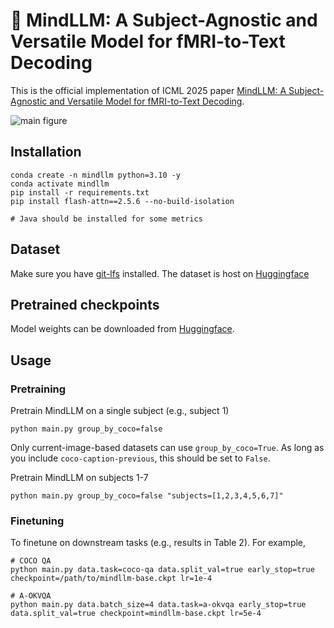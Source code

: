 # 🧠 MindLLM: A Subject-Agnostic and Versatile Model for fMRI-to-Text Decoding

This is the official implementation of ICML 2025 paper [MindLLM: A Subject-Agnostic and Versatile Model for fMRI-to-Text Decoding](https://arxiv.org/abs/2502.15786).

![main figure](./assets/teaser.jpg)

## Installation
```
conda create -n mindllm python=3.10 -y
conda activate mindllm
pip install -r requirements.txt
pip install flash-attn==2.5.6 --no-build-isolation

# Java should be installed for some metrics
```
## Dataset
Make sure you have [git-lfs](https://git-lfs.com/) installed. The dataset is host on [Huggingface](https://huggingface.co/datasets/BoltzmachineQ/brain-instruction-tuning)

## Pretrained checkpoints
Model weights can be downloaded from [Huggingface](https://huggingface.co/BoltzmachineQ/MindLLM/).

## Usage

### Pretraining
Pretrain MindLLM on a single subject (e.g., subject 1)
```shell
python main.py group_by_coco=false
```
Only current-image-based datasets can use `group_by_coco=True`. As long as you include `coco-caption-previous`, this should be set to `False`.

Pretrain MindLLM on subjects 1-7
```shell
python main.py group_by_coco=false "subjects=[1,2,3,4,5,6,7]"
```

### Finetuning
To finetune on downstream tasks (e.g., results in Table 2). For example,
```shell
# COCO QA
python main.py data.task=coco-qa data.split_val=true early_stop=true checkpoint=/path/to/mindllm-base.ckpt lr=1e-4

# A-OKVQA
python main.py data.batch_size=4 data.task=a-okvqa early_stop=true data.split_val=true checkpoint=mindllm-base.ckpt lr=5e-4
```
